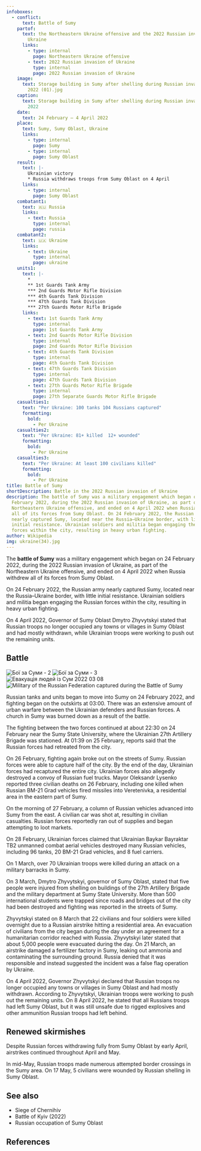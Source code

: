 ```yaml
---
infoboxes:
  - conflict:
      text: Battle of Sumy
    partof:
      text: the Northeastern Ukraine offensive and the 2022 Russian invasion of
        Ukraine
      links:
        - type: internal
          page: Northeastern Ukraine offensive
        - text: 2022 Russian invasion of Ukraine
          type: internal
          page: 2022 Russian invasion of Ukraine
    image:
      text: Storage building in Sumy after shelling during Russian invasion, 18 March
        2022 (01).jpg
    caption:
      text: Storage building in Sumy after shelling during Russian invasion, 18 March
        2022
    date:
      text: 24 February – 4 April 2022
    place:
      text: Sumy, Sumy Oblast, Ukraine
      links:
        - type: internal
          page: Sumy
        - type: internal
          page: Sumy Oblast
    result:
      text: |-
        Ukrainian victory
        * Russia withdraws troops from Sumy Oblast on 4 April
      links:
        - type: internal
          page: Sumy Oblast
    combatant1:
      text: 🇷🇺 Russia
      links:
        - text: Russia
          type: internal
          page: russia
    combatant2:
      text: 🇺🇦 Ukraine
      links:
        - text: Ukraine
          type: internal
          page: ukraine
    units1:
      text: |-
        * 
        ** 1st Guards Tank Army
        *** 2nd Guards Motor Rifle Division
        *** 4th Guards Tank Division
        *** 47th Guards Tank Division
        *** 27th Guards Motor Rifle Brigade
      links:
        - text: 1st Guards Tank Army
          type: internal
          page: 1st Guards Tank Army
        - text: 2nd Guards Motor Rifle Division
          type: internal
          page: 2nd Guards Motor Rifle Division
        - text: 4th Guards Tank Division
          type: internal
          page: 4th Guards Tank Division
        - text: 47th Guards Tank Division
          type: internal
          page: 47th Guards Tank Division
        - text: 27th Guards Motor Rifle Brigade
          type: internal
          page: 27th Separate Guards Motor Rifle Brigade
    casualties1:
      text: "Per Ukraine: 100 tanks 104 Russians captured"
      formatting:
        bold:
          - Per Ukraine
    casualties2:
      text: "Per Ukraine: 81+ killed  12+ wounded"
      formatting:
        bold:
          - Per Ukraine
    casualties3:
      text: "Per Ukraine: At least 100 civilians killed"
      formatting:
        bold:
          - Per Ukraine
title: Battle of Sumy
shortDescription: Battle in the 2022 Russian invasion of Ukraine
description: The battle of Sumy was a military engagement which began on 24
  February 2022, during the 2022 Russian invasion of Ukraine, as part of the
  Northeastern Ukraine offensive, and ended on 4 April 2022 when Russia withdrew
  all of its forces from Sumy Oblast. On 24 February 2022, the Russian army
  nearly captured Sumy, located near the Russia–Ukraine border, with little
  initial resistance. Ukrainian soldiers and militia began engaging the Russian
  forces within the city, resulting in heavy urban fighting.
author: Wikipedia
img: ukraine(34).jpg
---
```

        
The **battle of Sumy** was a military engagement which began on 24 February 2022, during the 2022 Russian invasion of Ukraine, as part of the Northeastern Ukraine offensive, and ended on 4 April 2022 when Russia withdrew all of its forces from Sumy Oblast.

On 24 February 2022, the Russian army nearly captured Sumy, located near the Russia–Ukraine border, with little initial resistance. Ukrainian soldiers and militia began engaging the Russian forces within the city, resulting in heavy urban fighting.

On 4 April 2022, Governor of Sumy Oblast Dmytro Zhyvytskyi stated that Russian troops no longer occupied any towns or villages in Sumy Oblast and had mostly withdrawn, while Ukrainian troops were working to push out the remaining units.

## Battle
![Бої за Суми - 2](https://wikipedia.org/wiki/Special:Redirect/file/%D0%91%D0%BE%D1%97_%D0%B7%D0%B0_%D0%A1%D1%83%D0%BC%D0%B8_-_2.jpg?)
![Бої за Суми - 3](https://wikipedia.org/wiki/Special:Redirect/file/%D0%91%D0%BE%D1%97_%D0%B7%D0%B0_%D0%A1%D1%83%D0%BC%D0%B8_-_3.jpg?)
![Евакуація людей із Сум 2022 03 08](https://wikipedia.org/wiki/Special:Redirect/file/%D0%95%D0%B2%D0%B0%D0%BA%D1%83%D0%B0%D1%86%D1%96%D1%8F_%D0%BB%D1%8E%D0%B4%D0%B5%D0%B9_%D1%96%D0%B7_%D0%A1%D1%83%D0%BC_2022_03_08.jpg?)
![Military of the Russian Federation captured during the Battle of Sumy](https://wikipedia.org/wiki/Special:Redirect/file/Military_of_the_Russian_Federation_captured_during_the_Battle_of_Sumy.jpg?)


Russian tanks and units began to move into Sumy on 24 February 2022, and fighting began on the outskirts at 03:00. There was an extensive amount of urban warfare between the Ukrainian defenders and Russian forces. A church in Sumy was burned down as a result of the battle.

The fighting between the two forces continued at about 22:30 on 24 February near the Sumy State University, where the Ukrainian 27th Artillery Brigade was stationed. At 01:39 on 25 February, reports said that the Russian forces had retreated from the city.

On 26 February, fighting again broke out on the streets of Sumy. Russian forces were able to capture half of the city. By the end of the day, Ukrainian forces had recaptured the entire city. Ukrainian forces also allegedly destroyed a convoy of Russian fuel trucks. Mayor Oleksandr Lysenko reported three civilian deaths on 26 February, including one killed when Russian BM-21 Grad vehicles fired missiles into Veretenivka, a residential area in the eastern part of Sumy.

On the morning of 27 February, a column of Russian vehicles advanced into Sumy from the east. A civilian car was shot at, resulting in civilian casualties. Russian forces reportedly ran out of supplies and began attempting to loot markets.

On 28 February, Ukrainian forces claimed that Ukrainian Baykar Bayraktar TB2 unmanned combat aerial vehicles destroyed many Russian vehicles, including 96 tanks, 20 BM-21 Grad vehicles, and 8 fuel carriers.

On 1 March, over 70 Ukrainian troops were killed during an attack on a military barracks in Sumy.

On 3 March, Dmytro Zhyvytskyi, governor of Sumy Oblast, stated that five people were injured from shelling on buildings of the 27th Artillery Brigade and the military department at Sumy State University. More than 500 international students were trapped since roads and bridges out of the city had been destroyed and fighting was reported in the streets of Sumy.

Zhyvytskyi stated on 8 March that 22 civilians and four soldiers were killed overnight due to a Russian airstrike hitting a residential area. An evacuation of civilians from the city began during the day under an agreement for a humanitarian corridor reached with Russia. Zhyvytskyi later stated that about 5,000 people were evacuated during the day. On 21 March, an airstrike damaged a fertilizer factory in Sumy, leaking out ammonia and contaminating the surrounding ground. Russia denied that it was responsible and instead suggested the incident was a false flag operation by Ukraine.

On 4 April 2022, Governor Zhyvytskyi declared that Russian troops no longer occupied any towns or villages in Sumy Oblast and had mostly withdrawn. According to Zhyvytskyi, Ukrainian troops were working to push out the remaining units. On 8 April 2022, he stated that all Russians troops had left Sumy Oblast, but it was still unsafe due to rigged explosives and other ammunition Russian troops had left behind.

## Renewed skirmishes
Despite Russian forces withdrawing fully from Sumy Oblast by early April, airstrikes continued throughout April and May.

In mid-May, Russian troops made numerous attempted border crossings in the Sumy area. On 17 May, 5 civilians were wounded by Russian shelling in Sumy Oblast.

## See also
 * Siege of Chernihiv
 * Battle of Kyiv (2022)
 * Russian occupation of Sumy Oblast


## References
